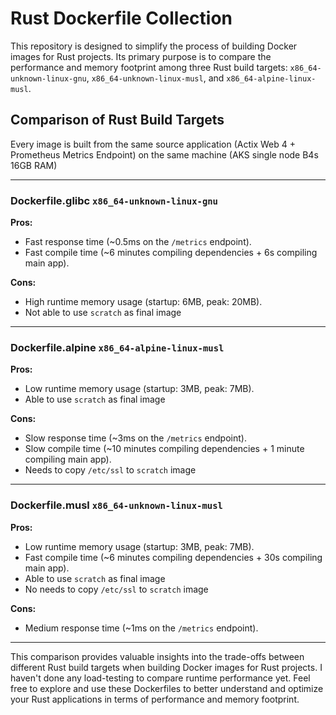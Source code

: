 # Rust Dockerfile Collection

This repository is designed to simplify the process of building Docker images for Rust projects. Its primary purpose is to compare the performance and memory footprint among three Rust build targets: `x86_64-unknown-linux-gnu`, `x86_64-unknown-linux-musl`, and `x86_64-alpine-linux-musl`.

## Comparison of Rust Build Targets
Every image is built from the same source application (Actix Web 4 + Prometheus Metrics Endpoint) on the same machine (AKS single node B4s 16GB RAM)

---
### Dockerfile.glibc `x86_64-unknown-linux-gnu`

**Pros:**
- Fast response time (~0.5ms on the `/metrics` endpoint).
- Fast compile time (~6 minutes compiling dependencies + 6s compiling main app).

**Cons:**
- High runtime memory usage (startup: 6MB, peak: 20MB).
- Not able to use `scratch` as final image
  
---
### Dockerfile.alpine `x86_64-alpine-linux-musl`

**Pros:**
- Low runtime memory usage (startup: 3MB, peak: 7MB).
- Able to use `scratch` as final image

**Cons:**
- Slow response time (~3ms on the `/metrics` endpoint).
- Slow compile time (~10 minutes compiling dependencies + 1 minute compiling main app).
- Needs to copy `/etc/ssl` to `scratch` image

---
### Dockerfile.musl `x86_64-unknown-linux-musl`

**Pros:**
- Low runtime memory usage (startup: 3MB, peak: 7MB).
- Fast compile time (~6 minutes compiling dependencies + 30s compiling main app).
- Able to use `scratch` as final image
- No needs to copy `/etc/ssl` to `scratch` image
  
**Cons:**
- Medium response time (~1ms on the `/metrics` endpoint).

---
This comparison provides valuable insights into the trade-offs between different Rust build targets when building Docker images for Rust projects.
I haven't done any load-testing to compare runtime performance yet.
Feel free to explore and use these Dockerfiles to better understand and optimize your Rust applications in terms of performance and memory footprint.
